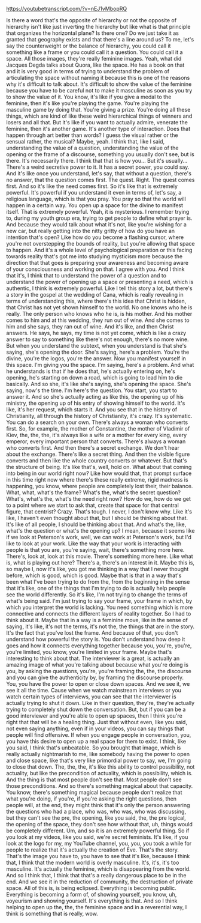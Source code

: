 https://youtubetranscript.com/?v=nEJ1vMbopRQ

 Is there a word that's the opposite of hierarchy or not the opposite of hierarchy isn't like just inverting the hierarchy but like what is that principle that organizes the horizontal plane? Is there one? Do we just take it as granted that geography exists and that there's a line around us? To me, let's say the counterweight or the balance of hierarchy, you could call it something like a frame or you could call it a question. You could call it a space. All those images, they're really feminine images. Yeah, what did Jacques Degda talks about Quora, like the space. He has a book on that and it is very good in terms of trying to understand the problem of articulating the space without naming it because this is one of the reasons why it's difficult to talk about. It's difficult to show the value of the feminine because you have to be careful not to make it masculine as soon as you try to show the value of it. You know, it's like if you give a medal to the feminine, then it's like you're playing the game. You're playing the masculine game by doing that. You're giving a prize. You're doing all these things, which are kind of like these weird hierarchical things of winners and losers and all that. But it's like if you want to actually admire, venerate the feminine, then it's another game. It's another type of interaction. Does that happen through art better than words? I guess the visual rather or the sensual rather, the musical? Maybe, yeah. I think that, like I said, understanding the value of a question, understanding the value of the opening or the frame of a discourse, something you usually don't see, but is there. It's necessarily there. I think that that is how you... But it's usually... There's a weird secretive power to it. It has a secret power, you could say. And it's like once you understand, let's say, that without a question, there's no answer, that the question comes first. The quest. Right. The quest comes first. And so it's like the need comes first. So it's like that is extremely powerful. It's powerful if you understand it even in terms of, let's say, a religious language, which is that you pray. You pray so that the world will happen in a certain way. You open up a space for the divine to manifest itself. That is extremely powerful. Yeah, it is mysterious. I remember trying to, during my youth group era, trying to get people to define what prayer is. And because they would talk about what it's not, like you're wishing for a new car, but really getting into the nitty gritty of how do you have an intention that's open? Like how do you become a flashing cursor, where you're not overstepping the bounds of reality, but you're allowing that space to happen. And it's a whole level of psychological preparation or this facing towards reality that's got me into studying mysticism more because the direction that that goes is preparing your awareness and becoming aware of your consciousness and working on that. I agree with you. And I think that it's, I think that to understand the power of a question and to understand the power of opening up a space or presenting a need, which is authentic, I think is extremely powerful. Like I tell this story a lot, but there's a story in the gospel at the wedding of Cana, which is really revealing in terms of understanding this, where there's this idea that Christ is hidden, that Christ has not yet shown himself to the world. No one knows who he is really. The only person who knows who he is, is his mother. And his mother comes to him and at this wedding, they run out of wine. And she comes to him and she says, they ran out of wine. And it's like, and then Christ answers. He says, he says, my time is not yet come, which is like a crazy answer to say to something like there's not enough, there's no more wine. But when you understand the subtext, when you understand is that she's saying, she's opening the door. She's saying, here's a problem. You're the divine, you're the logos, you're the answer. Now you manifest yourself in this space. I'm giving you the space. I'm saying, here's a problem. And what he understands is that if he does that, he's actually entering on, he's opening, he's starting on down a road, which is going to lead him to die basically. And so she, it's like she's saying, she's opening the space. She's saying, now's the time. I'm here's the question. You start, you start to answer it. And so she's actually acting as like this, the opening up of his ministry, the opening up of his entry of showing himself to the world. It's like, it's her request, which starts it. And you see that in the history of Christianity, all through the history of Christianity, it's crazy. It's systematic. You can do a search on your own. There's always a woman who converts first. So, for example, the mother of Constantine, the mother of Vladimir of Kiev, the, the, the, it's always like a wife or a mother for every king, every emperor, every important person that converts. There's always a woman who converts first. And then there's a secret exchange. We don't hear about the exchange. There's like a secret thing. And then the visible figure converts and then like the whole country converts or whatever. But that's the structure of being. It's like that's, well, hold on. What about that coming into being in our world right now? Like how would that, that prompt surface in this time right now where there's these really extreme, rigid madness is happening, you know, where people are completely lost their, their balance. What, what, what's the frame? What's the, what's the secret question? What's, what's the, what's the need right now? How do we, how do we get to a point where we start to ask that, create that space for that central figure, that centrist? Crazy. That's tough. I never, I don't know why. Like it's like, I haven't even thought about that, but I should be thinking about that. It's like of all people, I should be thinking about that. And what's the, like, what's the question or what's the opening up? I mean, because it seems like if we look at Peterson's work, well, we can work at Peterson's work, but I'd like to look at your work. Like the way that your work is interacting with people is that you are, you're saying, wait, there's something more here. There's, look at, look at this movie. There's something more here. Like what is, what is playing out here? There's a, there's an interest in it. Maybe this is, so maybe I, now it's like, you got me thinking in a way that I never thought before, which is good, which is good. Maybe that is that in a way that's been what I've been trying to do from the, from the beginning in the sense that it's like, one of the things that I'm trying to do is actually help people see the world differently. So it's like, I'm not trying to change the terms of what's being said. I'm just trying to say your frame, your frame in which, by which you interpret the world is lacking. You need something which is more connective and connects the different layers of reality together. So I had to think about it. Maybe that in a way is a feminine move, like in the sense of saying, it's like, it's not the terms, it's not the, the things that are in the story. It's the fact that you've lost the frame. And because of that, you don't understand how powerful the story is. You don't understand how deep it goes and how it connects everything together because you, you're, you're, you're limited, you know, you're limited in your frame. Maybe that's interesting to think about that. The interviewer is a great, is actually an amazing image of what you're talking about because what you're doing is you, by asking the questions, you're, you're framing the, the, the discourse and you can give the authenticity by, by framing the discourse properly. You, you have the power to open or close down spaces. And we see it, we see it all the time. Cause when we watch mainstream interviews or you watch certain types of interviews, you can see that the interviewer is actually trying to shut it down. Like in their question, they're, they're actually trying to completely shut down the conversation. But, but if you can be a good interviewer and you're able to open up spaces, then I think you're right that that will be a healing thing. Just that without even, like you said, not even saying anything, even if in your videos, you can say things that people will find offensive. If when you engage people in conversation, you, you have this desire to open up a real space for them to exist. I think, like you said, I think that's unbeatable. So you brought that image, which is really actually nightmarish to me, like somebody having the power to open and close space, like that's very like primordial power to say, we, I'm going to close that down. The, the, the, it's like this ability to control possibility, not actuality, but like the precondition of actuality, which is possibility, which is. And the thing is that most people don't see that. Most people don't see those preconditions. And so there's something magical about that capacity. You know, there's something magical because people don't realize that what you're doing, if you're, if you're asking the right questions, then people will, at the end, they might think that it's only the person answering the questions who had a place, who was, who was, who was discussing, but they can't see the pre, the opening, like you said, the, the pre logical, the opening of the space, they don't see how without that, uh, things would be completely different. Um, and so it is an extremely powerful thing. So if you look at my videos, like you said, we're secret feminists. It's like, if you look at the logo for my, my YouTube channel, you, you, you took a while for people to realize that it's actually the creation of Eve. That's the story. That's the image you have to, you have to see that it's like, because I think that, I think that the modern world is overly masculine. It's, it's, it's too masculine. It's actually the feminine, which is disappearing from the world. And so I think that, I think that that's a really dangerous place to be in the end. And we see it in the reduction of community, the destruction of private space. All of this is, is being eclipsed. Everything is becoming public. Everything is becoming a form of, of showing yourself, you know, uh, voyeurism and showing yourself. It's everything is that. And so I think helping to open up the, the, the feminine space and in a reverential way, I think is something that is really, wow.
